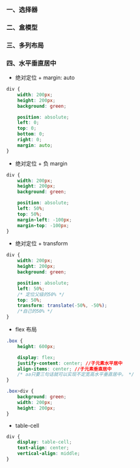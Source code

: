 ### 一、选择器

### 二、盒模型

### 三、多列布局

### 四、水平垂直居中

* 绝对定位 + margin: auto

``` css
div {
    width: 200px;
    height: 200px;
    background: green;

    position: absolute;
    left: 0;
    top: 0;
    bottom: 0;
    right: 0;
    margin: auto;
}
```

* 绝对定位 + 负 margin

``` css
div {
    width: 200px;
    height: 200px;
    background: green;

    position: absolute;
    left: 50%;
    top: 50%;
    margin-left: -100px;
    margin-top: -100px;
}
```

* 绝对定位 + transform

``` css
div {
    width: 200px;
    height: 200px;
    background: green;

    position: absolute;
    left: 50%;
    /* 定位父级的50% */
    top: 50%;
    transform: translate(-50%, -50%);
    /*自己的50% */
}
```

* flex 布局

``` css
.box {
    height: 600px;

    display: flex;
    justify-content: center; //子元素水平居中
    align-items: center; //子元素垂直居中
    /* aa只要三句话就可以实现不定宽高水平垂直居中。 */
}

.box>div {
    background: green;
    width: 200px;
    height: 200px;
}
```

* table-cell

``` css
div {
    display: table-cell;
    text-align: center;
    vertical-align: middle;
}
```
